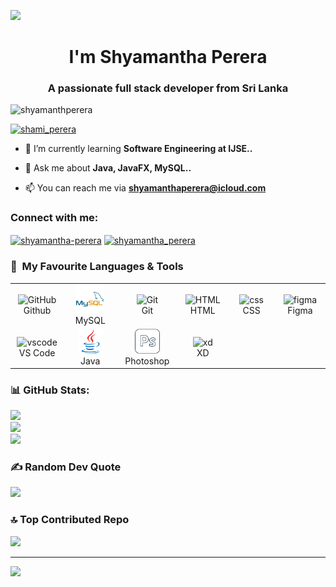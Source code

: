 <p align="left">
  <img src="https://capsule-render.vercel.app/api?type=waving&color=gradient&text=Hello!&height=100&section=header"/>
</p>
<h1 align="center">I'm Shyamantha Perera</h1>
<h3 align="center">A passionate full stack developer from Sri Lanka</h3>

<p align="left"> <img src="https://komarev.com/ghpvc/?username=shyamanthperera&label=Profile%20views&color=0e75b6&style=flat" alt="shyamanthperera" /> </p>

<!--<p align="left"> <a href="https://github.com/ryo-ma/github-profile-trophy"><img src="https://github-profile-trophy.vercel.app/?username=ShyamanthPerera" alt="shyamanthperera" /></a> </p>-->

<p align="left"> <a href="https://twitter.com/shami_perera" target="blank"><img src="https://img.shields.io/twitter/follow/shami_perera?logo=twitter&style=for-the-badge" alt="shami_perera" /></a> </p>

- 🌱 I’m currently learning **Software Engineering at IJSE..**

- 💬 Ask me about **Java, JavaFX, MySQL..**

- 📫 You can reach me via **shyamanthaperera@icloud.com**

<h3 align="left">Connect with me:</h3>
<p align="left">
<!--<a href="https://twitter.com/shami_perera" target="blank"><img align="center" src="https://raw.githubusercontent.com/rahuldkjain/github-profile-readme-generator/master/src/images/icons/Social/twitter.svg" alt="shami_perera" height="30" width="40" /></a>-->
<a href="https://linkedin.com/in/shyamantha perera" target="blank"><img align="center" src="https://raw.githubusercontent.com/rahuldkjain/github-profile-readme-generator/master/src/images/icons/Social/linked-in-alt.svg" alt="shyamantha-perera" height="30" width="40" /></a>
<a href="https://instagram.com/shyamantha_perera" target="blank"><img align="center" src="https://raw.githubusercontent.com/rahuldkjain/github-profile-readme-generator/master/src/images/icons/Social/instagram.svg" alt="shyamantha_perera" height="30" width="40" /></a>
</p>

<h3> 🚀 &nbsp;My Favourite Languages & Tools</h3>
<p align="left">

  <table>
  <tr>
       <td align="center" width="96">
        <img src="https://techstack-generator.vercel.app/github-icon.svg" width="65" height="65" alt="GitHub" />
      <br>Github
    </td>
     <td align="center" width="96">
<img src="https://raw.githubusercontent.com/devicons/devicon/master/icons/mysql/mysql-original-wordmark.svg" alt="mysql" width="45" height="45" />
      <br>MySQL
    </td>
    <td align="center" width="96">
        <img src="https://skillicons.dev/icons?i=git" width="48" height="48" alt="Git" />
      <br>Git
    </td>
    <td align="center"  width="96">
        <img src="https://skillicons.dev/icons?i=html" width="48" height="48" alt="HTML" />
      <br>HTML
    </td>
    <td align="center" width="96">
        <img src="https://skillicons.dev/icons?i=css" width="48" height="48" alt="css" />
      <br>CSS
      </td>
   <td align="center" width="96">
<img src="https://cdn.jsdelivr.net/gh/devicons/devicon/icons/figma/figma-original.svg" alt="figma" width="45" height="45"/>   
      <br>Figma
      </td>
  
   <tr>
      </td>
        <td align="center" width="96">
<img src="https://cdn.jsdelivr.net/gh/devicons/devicon/icons/vscode/vscode-original.svg" alt="vscode" width="45" height="45"/>
      <br>VS Code
    </td>
    <td align="center" width="96">
<img src="https://raw.githubusercontent.com/devicons/devicon/master/icons/java/java-original.svg" alt="java" width="40" height="40"/>
      <br>Java
    </td>
   <td align="center" width="96">
<img src="https://raw.githubusercontent.com/devicons/devicon/master/icons/photoshop/photoshop-line.svg" alt="photoshop" width="40" height="40"/>
      <br>Photoshop
    </td>
  <td align="center" width="96">
<img src="https://cdn.worldvectorlogo.com/logos/adobe-xd.svg" alt="xd" width="40" height="40"/> </a>
      <br>XD
    </td>
  </tr>
 <tr>
 </tr>
</table>

</p>

<!--<p>&nbsp;<img align="center" src="https://github-readme-stats.vercel.app/api?username=shyamanthperera&show_icons=true&locale=en" alt="shyamanthperera" /></p>-->

### 📊 GitHub Stats:
![](https://github-readme-stats.vercel.app/api?username=shyamanthaperera&theme=dark&hide_border=true&include_all_commits=false&count_private=false)<br/>
![](https://github-readme-streak-stats.herokuapp.com/?user=shyamanthaperera&theme=dark&hide_border=true)<br/>
![](https://github-readme-stats.vercel.app/api/top-langs/?username=shyamanthaperera&theme=dark&hide_border=true&include_all_commits=false&count_private=false&layout=compact)

### ✍️ Random Dev Quote
![](https://quotes-github-readme.vercel.app/api?type=horizontal&theme=dark)

### 🔝 Top Contributed Repo
![](https://github-contributor-stats.vercel.app/api?username=shyamanthaperera&limit=5&theme=dark&combine_all_yearly_contributions=true)

---
<p align="left">
  <img src="https://capsule-render.vercel.app/api?type=waving&color=gradient&height=100&section=footer"/>
</p>
